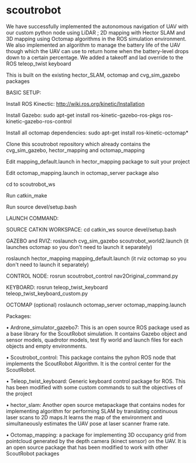 # scoutrobot

We have successfully implemented the autonomous navigation of UAV with our custom python node using LiDAR ; 
2D mapping with Hector SLAM and 3D mapping using Octomap algorithms in the ROS simulation environment. 
We also implemented an algorithm to manage the battery life of the UAV though which the UAV can use to return
home when the battery-level drops down to a certain percentage.
We added a takeoff and lad override to the ROS teleop_twist keyboard 

This is built on the existing hector_SLAM, octomap and cvg_sim_gazebo packages 

BASIC SETUP:

Install ROS Kinectic: http://wiki.ros.org/kinetic/Installation

Install Gazebo: sudo apt-get install ros-kinetic-gazebo-ros-pkgs ros-kinetic-gazebo-ros-control

Install all octomap dependencies: sudo apt-get install ros-kinetic-octomap*

Clone this scoutrobot repository which already contains the cvg_sim_gazebo, hector_mapping and octomap_mapping

Edit mapping_default.launch in hector_mapping package to suit your project

Edit octomap_mapping.launch in octomap_server package also

cd to scoutrobot_ws

Run catkin_make

Run source devel/setup.bash

LAUNCH COMMAND:

SOURCE CATKIN WORKSPACE:
cd catkin_ws
source devel/setup.bash 

GAZEBO and RVIZ:
roslaunch cvg_sim_gazebo scoutrobot_world2.launch (it launches octomap so you don't need to launch it separately)

roslaunch hector_mapping mapping_default.launch (it rviz octomap so you don't need to launch it separately)

CONTROL NODE:
rosrun scoutrobot_control nav2Original_command.py

KEYBOARD:
rosrun teleop_twist_keyboard teleop_twist_keyboard_custom.py

OCTOMAP (optional)
roslaunch octomap_server octomap_mapping.launch


Packages:
 
•	Ardrone_simulator_gazebo7: This is an open source ROS package used as a base library for the ScoutRobot simulation.  It contains Gazebo object and sensor models, quadrotor models, test fly world and launch files for each objects and empty environments.

•	Scoutrobot_control: This package contains the pyhon ROS node that implements the ScoutRobot Algorithm. It is the control center for the ScoutRobot.

•	Teleop_twist_keyboard: Generic keyboard control package for ROS. This has been modified with some custom commands to suit the objectives of the project

•	hector_slam: Another open source metapackage that contains nodes for implementing algorithm for performing SLAM by translating continuous laser scans to 2D maps.It learns the map of the environment and simultaneously estimates the UAV pose at laser scanner frame rate.

•	Octomap_mapping: a package for implementing 3D occupancy grid from pointcloud generated by the depth camera (kinect sensor) on the UAV. It is an open source package that has been modified to work with other ScoutRobot packages

